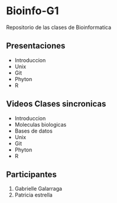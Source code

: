 # Bioinfo-G1
Repositorio de las clases de Bioinformatica 

## Presentaciones 
- Introduccion 
- Unix 
- Git 
- Phyton 
- R


## Videos Clases sincronicas 
- Introduccion
-  Moleculas biologicas 
-    Bases de datos 
- Unix 
- Git
- Phyton
- R


## Participantes 
1. Gabrielle Galarraga 
2. Patricia estrella


